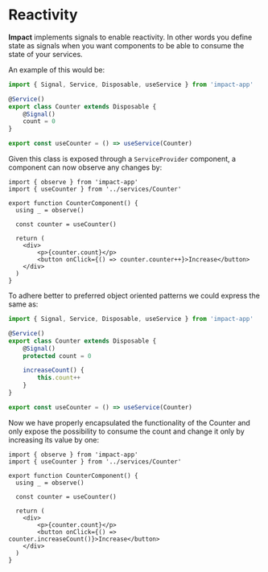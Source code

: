 # Reactivity

**Impact** implements signals to enable reactivity. In other words you define state as signals when you want components to be able to consume the state of your services.

An example of this would be:

```ts
import { Signal, Service, Disposable, useService } from 'impact-app'

@Service()
export class Counter extends Disposable {
    @Signal()
    count = 0
}

export const useCounter = () => useService(Counter)
```

Given this class is exposed through a `ServiceProvider` component, a component can now observe any changes by:

```tsx
import { observe } from 'impact-app'
import { useCounter } from '../services/Counter'

export function CounterComponent() {
  using _ = observe()
  
  const counter = useCounter()

  return (
    <div>
        <p>{counter.count}</p>
        <button onClick={() => counter.counter++}>Increase</button>
    </div>
  )
}
```

To adhere better to preferred object oriented patterns we could express the same as:

```ts
import { Signal, Service, Disposable, useService } from 'impact-app'

@Service()
export class Counter extends Disposable {
    @Signal()
    protected count = 0

    increaseCount() {
        this.count++
    }
}

export const useCounter = () => useService(Counter)
```

Now we have properly encapsulated the functionality of the Counter and only expose the possibility to consume the count and change it only by increasing its value by one:

```tsx
import { observe } from 'impact-app'
import { useCounter } from '../services/Counter'

export function CounterComponent() {
  using _ = observe()
  
  const counter = useCounter()

  return (
    <div>
        <p>{counter.count}</p>
        <button onClick={() => counter.increaseCount()}>Increase</button>
    </div>
  )
}
```
